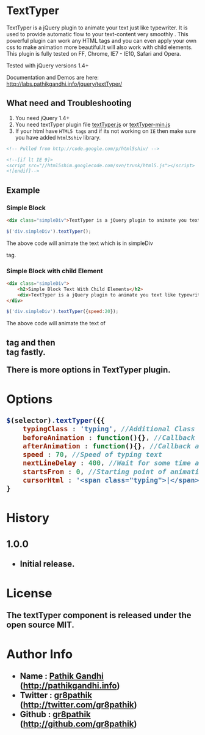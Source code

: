 TextTyper
=========

TextTyper is a jQuery plugin to animate your text just like typewriter. It is used to provide automatic flow to your text-content very smoothly . This powerful plugin can work any HTML tags and you can even apply your own css to make  animation more beautiful.It will  also work with  child elements. This plugin is fully tested on FF, Chrome, IE7 - IE10, Safari and Opera.

Tested with jQuery versions 1.4+

Documentation and Demos are here: http://labs.pathikgandhi.info/jquery/textTyper/

## What need and Troubleshooting

1. You need jQuery 1.4+ 
2. You need textTyper plugin file [textTyper.js](https://github.com/gr8pathik/jquery-texttyper/blob/master/js/textTyper.js) or [textTyper-min.js](https://github.com/gr8pathik/jquery-texttyper/blob/master/js/textTyper-min.js)
3. If your html have ```HTML5 tags``` and if its not working on ```IE``` then make sure you have added ```html5shiv``` library.

```html
<!-- Pulled from http://code.google.com/p/html5shiv/ -->

<!--[if lt IE 9]>
<script src="//html5shim.googlecode.com/svn/trunk/html5.js"></script>
<![endif]-->
```

## Example
### Simple Block
```html
<div class="simpleDiv">TextTyper is a jQuery plugin to animate you text like typewriter.</div>
```
```javascript
$('div.simpleDiv').textTyper();
```
The above code will animate the text which is in simpleDiv<div> tag.

### Simple Block with child Element
```html
<div class="simpleDiv">
	<h2>Simple Block Text With Child Elements</h2>
	<div>TextTyper is a jQuery plugin to animate you text like typewriter.</div>
</div>
```
```javascript
$('div.simpleDiv').textTyper({speed:20});
```
The above code will animate the text of <h2> tag and then <div> tag fastly.

There is more options in TextTyper plugin.
## Options
```javascript
$(selector).textTyper({{
	typingClass : 'typing', //Additional Class when animation is running
	beforeAnimation : function(){}, //Callback before the animation starts
	afterAnimation : function(){}, //Callback after the animation ends
	speed : 70, //Speed of typing text
	nextLineDelay : 400, //Wait for some time after one line is typed.
	startsFrom : 0, //Starting point of animation (Number of Characters)
	cursorHtml : '<span class="typing">|</span>' //Html of cursor
}
```

## History
### 1.0.0
* Initial release.

## License
The textTyper component is released under the open source MIT.

## Author Info
* Name : [Pathik Gandhi](http://pathikgandhi.info) (http://pathikgandhi.info)
* Twitter : [gr8pathik](http://twitter.com/gr8pathik) (http://twitter.com/gr8pathik)
* Github : [gr8pathik](http://github.com/gr8pathik) (http://github.com/gr8pathik)
